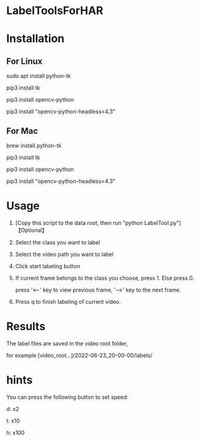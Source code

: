 # LabelToolsForHAR

# Installation

## For Linux

  sudo apt install python-tk

  pip3 install tk

  pip3 install opencv-python

  pip3 install "opencv-python-headless<4.3"


## For Mac

  brew install python-tk

  pip3 install tk

  pip3 install opencv-python

  pip3 install "opencv-python-headless<4.3"
  
# Usage

1. [Copy this script to the data root, then run "python LabelTool.py"]【Optional】

2. Select the class you want to label

3. Select the video path you want to label

4. Click start labeling button

5. If current frame belongs to the class you choose, press 1. Else press 0.

   press '<--' key to view previous frame, '-->' key to the next frame.

6. Press q to finish labeling of current video.

# Results 

The label files are saved in the video root folder, 

for example [video_root...]/2022-06-23_20-00-00/labels/

# hints

You can press the following button to set speed:

d: x2

t: x10

h: x100

